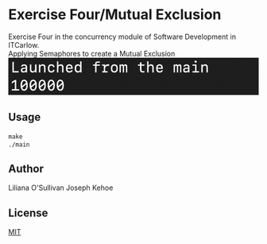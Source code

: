 # Exercise Four/Mutual Exclusion

Exercise Four in the concurrency module of Software Development in ITCarlow.\
Applying Semaphores to create a Mutual Exclusion\
![Screenshot](Screenshot.png)
## Usage

```
make
./main
```

## Author
Liliana O'Sullivan
Joseph Kehoe

## License
[MIT](https://choosealicense.com/licenses/mit/)